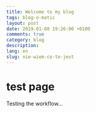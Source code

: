 ```yaml
---
title: Welcome to my blog
tags: blog-o-matic
layout: post
date: 2019-01-08 19:26:00 +0100
comments: true
category: blog
description:
lang: en
slug: nie-wiem-co-to-jest
---
```


# test page

Testing the workflow...


